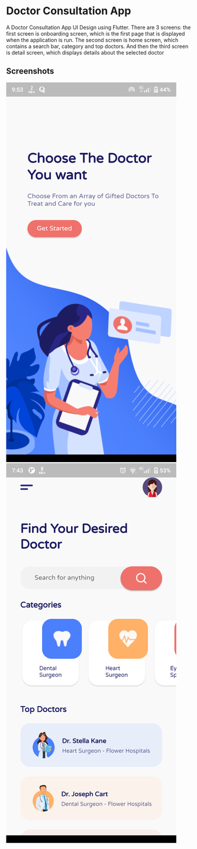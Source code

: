 # Doctor Consultation App

A Doctor Consultation App UI Design using Flutter. There are 3 screens: the first screen is onboarding screen, which is the first page that is displayed when the application is run. The second screen is home screen, which contains a search bar, category and top doctors. And then the third screen is detail screen, which displays details about the selected doctor

## Screenshots

![Screenshot1](screenshots/doctor_consultation_onboarding.png)
![](screenshots/doctor_consultation_home.png)
